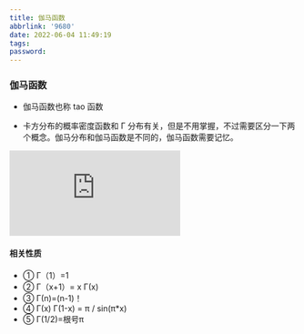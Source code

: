 ```yaml
---
title: 伽马函数
abbrlink: '9680'
date: 2022-06-04 11:49:19
tags:
password:
---
```


### 伽马函数

* 伽马函数也称 tao 函数

* 卡方分布的概率密度函数和 Γ 分布有关，但是不用掌握，不过需要区分一下两个概念。伽马分布和伽马函数是不同的，伽马函数需要记忆。



![](https://private.codecogs.com/gif.latex?%5CGamma%20%28x%29%3D%5Cint_%7B0%7D%5E%7B&plus;%5Cinfty%20%7D%20t%5E%7Bx-1%7De%5E%7B-t%7Ddt)



#### 相关性质

* ① Γ（1）=1
* ② Γ（x+1）= x Γ(x)
* ③ Γ(n)=(n-1)！
* ④ Γ(x) Γ(1-x) = π / sin(π*x)
* ⑤ Γ(1/2)=根号π
